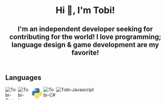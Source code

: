<h1 align="center">Hi 👋, I'm Tobi!</h1>  
<h2 align="center">
  I'm an independent developer seeking for contributing for the world! I love programming; language design & game development are my favorite!
  <br></br>
</h3>  
  
## Languages  
<div>
  <img align="left" alt="Tobi-C++" height="40" width="40" src="https://cdn.jsdelivr.net/gh/devicons/devicon/icons/rust/rust-plain.svg" />
  <!--img align="left" alt="Tobi-C++" height="40" width="40" src="https://cdn.jsdelivr.net/gh/devicons/devicon/icons/cplusplus/cplusplus-original.svg" /-->
  <img align="left" alt="Tobi-Lua" height="40" width="40" src="https://cdn.jsdelivr.net/gh/devicons/devicon/icons/lua/lua-plain-wordmark.svg" />
  <img align="left" alt="Tobi-Python" height="40" width="40" src="https://raw.githubusercontent.com/devicons/devicon/master/icons/python/python-original.svg">
  <img align="left" alt="Tobi-C#" height="40" width="40" src="https://cdn.jsdelivr.net/gh/devicons/devicon/icons/csharp/csharp-original.svg" />
  <img align="left " alt="Tobi-Javascript" height="40" width="40" src="https://cdn.jsdelivr.net/gh/devicons/devicon/icons/javascript/javascript-original.svg" />
</div>
